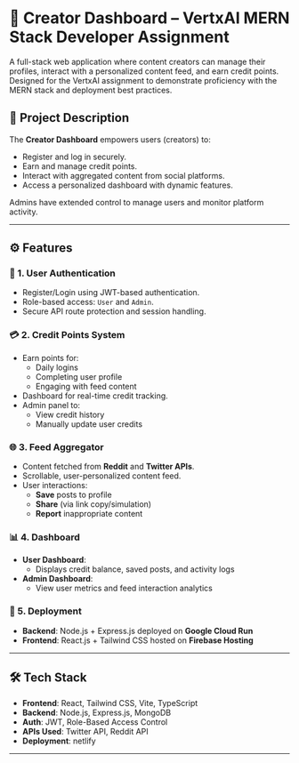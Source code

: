 # 🎯 Creator Dashboard – VertxAI MERN Stack Developer Assignment

A full-stack web application where content creators can manage their profiles, interact with a personalized content feed, and earn credit points. Designed for the VertxAI assignment to demonstrate proficiency with the MERN stack and deployment best practices.

## 📌 Project Description

The **Creator Dashboard** empowers users (creators) to:
- Register and log in securely.
- Earn and manage credit points.
- Interact with aggregated content from social platforms.
- Access a personalized dashboard with dynamic features.

Admins have extended control to manage users and monitor platform activity.

---

## ⚙️ Features

### 🔐 1. User Authentication
- Register/Login using JWT-based authentication.
- Role-based access: `User` and `Admin`.
- Secure API route protection and session handling.

### 💳 2. Credit Points System
- Earn points for:
  - Daily logins
  - Completing user profile
  - Engaging with feed content
- Dashboard for real-time credit tracking.
- Admin panel to:
  - View credit history
  - Manually update user credits

### 🌐 3. Feed Aggregator
- Content fetched from **Reddit** and **Twitter APIs**.
- Scrollable, user-personalized content feed.
- User interactions:
  - **Save** posts to profile
  - **Share** (via link copy/simulation)
  - **Report** inappropriate content

### 📊 4. Dashboard
- **User Dashboard**:
  - Displays credit balance, saved posts, and activity logs
- **Admin Dashboard**:
  - View user metrics and feed interaction analytics

### 🚀 5. Deployment
- **Backend**: Node.js + Express.js deployed on **Google Cloud Run**
- **Frontend**: React.js + Tailwind CSS hosted on **Firebase Hosting**

---

## 🛠️ Tech Stack

- **Frontend**: React, Tailwind CSS, Vite, TypeScript
- **Backend**: Node.js, Express.js, MongoDB
- **Auth**: JWT, Role-Based Access Control
- **APIs Used**: Twitter API, Reddit API
- **Deployment**: netlify

---

